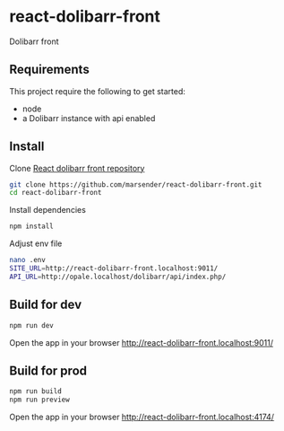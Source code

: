 # react-dolibarr-front

Dolibarr front

## Requirements

This project require the following to get started:

- node
- a Dolibarr instance with api enabled

## Install

Clone [React dolibarr front repository](https://github.com/marsender/react-dolibarr-front)

```bash
git clone https://github.com/marsender/react-dolibarr-front.git
cd react-dolibarr-front
```

Install dependencies

```bash
npm install
```

Adjust env file

```bash
nano .env
SITE_URL=http://react-dolibarr-front.localhost:9011/
API_URL=http://opale.localhost/dolibarr/api/index.php/
```

## Build for dev

```bash
npm run dev
```

Open the app in your browser http://react-dolibarr-front.localhost:9011/

## Build for prod

```bash
npm run build
npm run preview
```

Open the app in your browser http://react-dolibarr-front.localhost:4174/
